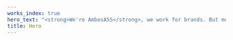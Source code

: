 ```yaml
---
works_index: true
hero_text: "<strong>We're AmbosASS</strong>, we work for brands. But most importantly, we work for fun."
title: Hero
---
```

<Hero :text="$page.frontmatter.hero_text" />
<WorksList />
